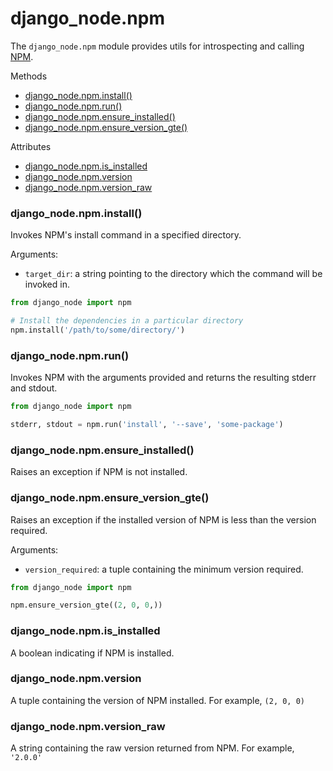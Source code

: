 django_node.npm
===============

The `django_node.npm` module provides utils for introspecting and calling [NPM](https://www.npmjs.com/).

Methods
- [django_node.npm.install()](#django_nodenpminstall)
- [django_node.npm.run()](#django_nodenpmrun)
- [django_node.npm.ensure_installed()](#django_nodenpmensure_installed)
- [django_node.npm.ensure_version_gte()](#django_nodenpmensure_version_gte)

Attributes
- [django_node.npm.is_installed](#django_nodenpmis_installed)
- [django_node.npm.version](#django_nodenpmversion)
- [django_node.npm.version_raw](#django_nodenpmversion_raw)

### django_node.npm.install()

Invokes NPM's install command in a specified directory.

Arguments:

- `target_dir`: a string pointing to the directory which the command will be invoked in.

```python
from django_node import npm

# Install the dependencies in a particular directory
npm.install('/path/to/some/directory/')
```

### django_node.npm.run()

Invokes NPM with the arguments provided and returns the resulting stderr and stdout.

```python
from django_node import npm

stderr, stdout = npm.run('install', '--save', 'some-package')
```

### django_node.npm.ensure_installed()

Raises an exception if NPM is not installed.

### django_node.npm.ensure_version_gte()

Raises an exception if the installed version of NPM is less than the version required.

Arguments:

- `version_required`: a tuple containing the minimum version required.

```python
from django_node import npm

npm.ensure_version_gte((2, 0, 0,))
```

### django_node.npm.is_installed

A boolean indicating if NPM is installed.

### django_node.npm.version

A tuple containing the version of NPM installed. For example, `(2, 0, 0)`

### django_node.npm.version_raw

A string containing the raw version returned from NPM. For example, `'2.0.0'`